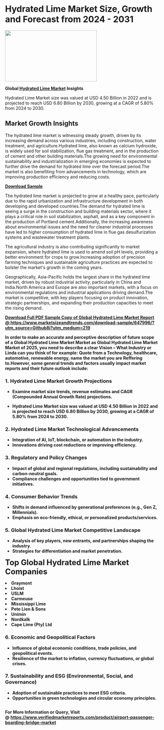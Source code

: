 <H1>Hydrated Lime Market Size, Growth and Forecast from 2024 - 2031</H1><img class="aligncenter size-medium wp-image-584254" src="https://thirdeyenews.in/wp-content/uploads/2024/09/Global-Market-Research-300x168.jpeg" alt="" width="300" height="168" /><p><strong>Global&nbsp;<a href="https://www.marketsizeandtrends.com/download-sample/647996/?utm_source=Github8j?utm_medium=219">Hydrated Lime Market</a> Insights</strong></p><p>Hydrated Lime Market size was valued at USD 4.50 Billion in 2022 and is projected to reach USD 6.80 Billion by 2030, growing at a CAGR of 5.80% from 2024 to 2030.</p><p><h2>Market Growth Insights</h2> <p>The hydrated lime market is witnessing steady growth, driven by its increasing demand across various industries, including construction, water treatment, and agriculture.Hydrated lime, also known as calcium hydroxide, is widely used for soil stabilization, flue gas treatment, and in the production of cement and other building materials.The growing need for environmental sustainability and industrialization in emerging economies is expected to further drive the demand for hydrated lime over the forecast period.The market is also benefiting from advancements in technology, which are improving production efficiency and reducing costs.</p> <p><strong><a href="#">Download Sample</a></strong></p> <p>The hydrated lime market is projected to grow at a healthy pace, particularly due to the rapid urbanization and infrastructure development in both developing and developed countries.The demand for hydrated lime is seeing a surge in the construction and building materials sector, where it plays a critical role in soil stabilization, asphalt, and as a key component in the production of Portland cement.Additionally, the increasing awareness about environmental issues and the need for cleaner industrial processes have led to higher consumption of hydrated lime in flue gas desulfurization systems and wastewater treatment plants.</p> <p>The agricultural industry is also contributing significantly to market expansion, where hydrated lime is used to amend soil pH levels, providing a better environment for crops to grow.Increasing adoption of precision farming techniques and sustainable agriculture practices are expected to bolster the market's growth in the coming years.</p> <p>Geographically, Asia-Pacific holds the largest share in the hydrated lime market, driven by robust industrial activity, particularly in China and India.North America and Europe are also important markets, with a focus on environmental regulations and industrial applications driving demand.The market is competitive, with key players focusing on product innovation, strategic partnerships, and expanding their production capacities to meet the rising demand.</p> <p><strong><a href="#"></p><p><span class=""><strong>Download Full PDF Sample Copy of Global Hydrated Lime Market Report</strong> @ <a href="https://www.marketsizeandtrends.com/download-sample/647996/?utm_source=Github8j?utm_medium=219" target="_blank">https://www.marketsizeandtrends.com/download-sample/647996/?utm_source=Github8j?utm_medium=219</a></span></p><p>In order to make an accurate and perceptive description of future scope of a Global&nbsp;Hydrated Lime Market Market as Global&nbsp;Hydrated Lime Market Market of 2025, you need to describe a clear Vision &ndash; What Industry or Linda can you think of for example: Quote from a Technology, healthcare, automotive, renewable energy, name the market you are Reffering to.However, some general trends and factors usually impact market reports and their future outlook include:</p><h3>1.&nbsp;<strong>Hydrated Lime Market Growth Projections</strong></h3><ul><li>Examine market size trends, revenue estimates and CAGR (Compounded Annual Growth Rate) projections.</li><li><p>Hydrated Lime Market size was valued at USD 4.50 Billion in 2022 and is projected to reach USD 6.80 Billion by 2030, growing at a CAGR of 5.80% from 2024 to 2030.</p></li></ul><h3>2.&nbsp;<strong>Hydrated Lime Market Technological Advancements</strong></h3><ul><li>Integration of AI, IoT, blockchain, or automation in the industry.</li><li>Innovations driving cost reductions or improving efficiency.</li></ul><h3>3.&nbsp;<strong>Regulatory and Policy Changes</strong></h3><ul><li>Impact of global and regional regulations, including sustainability and carbon-neutral goals.</li><li>Compliance challenges and opportunities tied to government initiatives.</li></ul><h3>4.&nbsp;<strong>Consumer Behavior Trends</strong></h3><ul><li>Shifts in demand influenced by generational preferences (e.g., Gen Z, Millennials).</li><li>Emphasis on eco-friendly, ethical, or personalized products/services.</li></ul><h3>5.&nbsp;<strong>Global Hydrated Lime Market Competitive Landscape</strong></h3><ul><li>Analysis of key players, new entrants, and partnerships shaping the industry.</li><li>Strategies for differentiation and market penetration.</li></ul><p data-pm-slice="1 1 []"><span style="color: inherit; font-family: inherit; font-size: 25px;">Top Global Hydrated Lime Market Companies</span></p><div class="" data-test-id=""><p><li>Graymont</li><li> Lhoist</li><li> USLM</li><li> Carmeuse</li><li> Mississippi Lime</li><li> Pete Lien & Sons</li><li> Unimin</li><li> Nordkalk</li><li> Cape Lime (Pty) Ltd</li></p></div><h3>6.&nbsp;<strong>Economic and Geopolitical Factors</strong></h3><ul><li>Influence of global economic conditions, trade policies, and geopolitical events.</li><li>Resilience of the market to inflation, currency fluctuations, or global crises.</li></ul><h3>7.&nbsp;<strong>Sustainability and ESG (Environmental, Social, and Governance)</strong></h3><ul><li>Adoption of sustainable practices to meet ESG criteria.</li><li>Opportunities in green technologies and circular economy principles.</li></ul><h2><strong style="font-size: 14px;">For More Information or Query, Visit @&nbsp;</strong><a style="background-color: #ffffff; font-size: 14px;" href="https://www.marketsizeandtrends.com/report/hydrated-lime-market/" target="_blank">https://www.verifiedmarketreports.com/product/airport-passenger-boarding-bridge-market</a></h2>